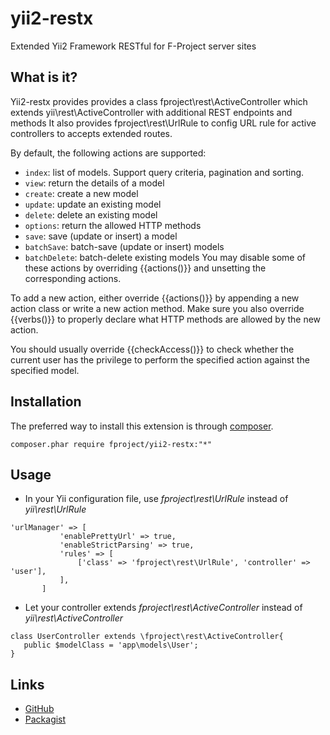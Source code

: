 yii2-restx
===========

Extended Yii2 Framework RESTful for F-Project server sites 


What is it?
-----------

Yii2-restx provides provides a class fproject\rest\ActiveController which extends yii\rest\ActiveController with additional REST endpoints and methods
It also provides fproject\rest\UrlRule to config URL rule for active controllers to accepts extended routes.

By default, the following actions are supported:

- `index`: list of models. Support query criteria, pagination and sorting.
- `view`: return the details of a model
- `create`: create a new model
- `update`: update an existing model
- `delete`: delete an existing model
- `options`: return the allowed HTTP methods
- `save`: save (update or insert) a model
- `batchSave`: batch-save (update or insert) models
- `batchDelete`: batch-delete existing models
You may disable some of these actions by overriding {{actions()}} and unsetting the corresponding actions.

To add a new action, either override {{actions()}} by appending a new action class or write a new action method.
Make sure you also override {{verbs()}} to properly declare what HTTP methods are allowed by the new action.

You should usually override {{checkAccess()}} to check whether the current user has the privilege to perform
the specified action against the specified model.

Installation
------------

The preferred way to install this extension is through [composer](http://getcomposer.org/download/).

    composer.phar require fproject/yii2-restx:"*"

Usage
-----
- In your Yii configuration file, use _fproject\rest\UrlRule_ instead of _yii\rest\UrlRule_
 ```
 'urlManager' => [
            'enablePrettyUrl' => true,
            'enableStrictParsing' => true,
            'rules' => [
                ['class' => 'fproject\rest\UrlRule', 'controller' => 'user'],
            ],
        ]
 ```

- Let your controller extends _fproject\rest\ActiveController_ instead of _yii\rest\ActiveController_
 ```
 class UserController extends \fproject\rest\ActiveController{
    public $modelClass = 'app\models\User';
 }
 ```
 
 
Links
-----

- [GitHub](https://github.com/fproject/yii2-restx)
- [Packagist](https://packagist.org/packages/fproject/yii2-restx)
